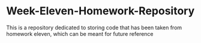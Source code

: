 # Week-Eleven-Homework-Repository
This is a repository dedicated to storing code that has been taken from homework  eleven, which can be meant for future reference
